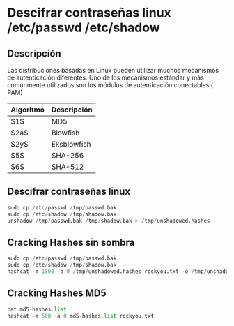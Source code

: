 # Descifrar contraseñas linux /etc/passwd /etc/shadow
## Descripción
Las distribuciones basadas en Linux pueden utilizar muchos mecanismos de autenticación diferentes. Uno de los mecanismos estándar y más comúnmente utilizados son los módulos de autenticación conectables ( PAM)

| Algoritmo | Descripción |
|-----------|-------------|
| \$1\$ | MD5 |
| \$2a\$ | Blowfish |
| \$2y\$ | Eksblowfish |
| \$5\$ | SHA-256 |
| \$6\$ | SHA-512 |

## Descifrar contraseñas linux
```python
sudo cp /etc/passwd /tmp/passwd.bak
sudo cp /etc/shadow /tmp/shadow.bak
unshadow /tmp/passwd.bak /tmp/shadow.bak > /tmp/unshadowed.hashes
```
## Cracking Hashes sin sombra
```python
sudo cp /etc/passwd /tmp/passwd.bak
sudo cp /etc/shadow /tmp/shadow.bak
hashcat -m 1800 -a 0 /tmp/unshadowed.hashes rockyou.txt -o /tmp/unshadowed.cracked
```
## Cracking Hashes MD5
```python
cat md5-hashes.list
hashcat -m 500 -a 0 md5-hashes.list rockyou.txt
```
